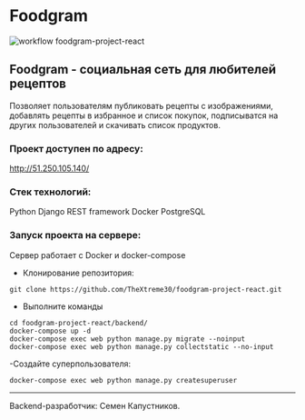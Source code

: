 # Foodgram
![workflow foodgram-project-react](https://github.com/SimonKabb/foodgram-project-react/actions/workflows/main.yml/badge.svg)

## Foodgram - социальная сеть для любителей рецептов
Позволяет пользователям публиковать рецепты с изображениями, добавлять рецепты в избранное и список покупок, подписыватся на других пользователей и скачивать список продуктов.

### Проект доступен по адресу:
http://51.250.105.140/

### Стек технологий:

Python
Django REST framework
Docker
PostgreSQL

### Запуск проекта на сервере:
Сервер работает с Docker и docker-compose

- Клонирование репозитория:
```
git clone https://github.com/TheXtreme30/foodgram-project-react.git
```
- Выполните команды
```
cd foodgram-project-react/backend/
docker-compose up -d
docker-compose exec web python manage.py migrate --noinput
docker-compose exec web python manage.py collectstatic --no-input
```
-Создайте суперпользователя:
```
docker-compose exec web python manage.py createsuperuser
```

________________________________________
Backend-разработчик: Семен Капустников.
